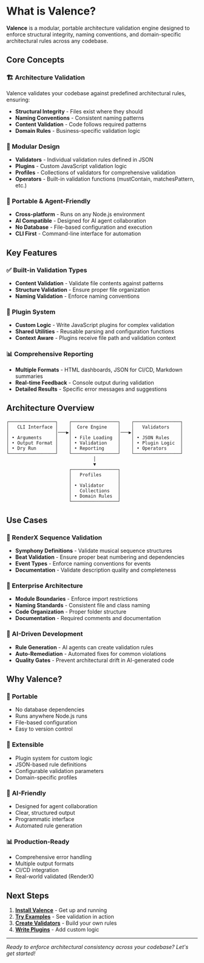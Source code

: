 # What is Valence?

**Valence** is a modular, portable architecture validation engine designed to enforce structural integrity, naming conventions, and domain-specific architectural rules across any codebase.

## Core Concepts

### 🏗️ Architecture Validation
Valence validates your codebase against predefined architectural rules, ensuring:
- **Structural Integrity** - Files exist where they should
- **Naming Conventions** - Consistent naming patterns
- **Content Validation** - Code follows required patterns
- **Domain Rules** - Business-specific validation logic

### 🔧 Modular Design
- **Validators** - Individual validation rules defined in JSON
- **Plugins** - Custom JavaScript validation logic
- **Profiles** - Collections of validators for comprehensive validation
- **Operators** - Built-in validation functions (mustContain, matchesPattern, etc.)

### 🎯 Portable & Agent-Friendly
- **Cross-platform** - Runs on any Node.js environment
- **AI Compatible** - Designed for AI agent collaboration
- **No Database** - File-based configuration and execution
- **CLI First** - Command-line interface for automation

## Key Features

### ✅ Built-in Validation Types
- **Content Validation** - Validate file contents against patterns
- **Structure Validation** - Ensure proper file organization
- **Naming Validation** - Enforce naming conventions

### 🔌 Plugin System
- **Custom Logic** - Write JavaScript plugins for complex validation
- **Shared Utilities** - Reusable parsing and configuration functions
- **Context Aware** - Plugins receive file path and validation context

### 📊 Comprehensive Reporting
- **Multiple Formats** - HTML dashboards, JSON for CI/CD, Markdown summaries
- **Real-time Feedback** - Console output during validation
- **Detailed Results** - Specific error messages and suggestions

## Architecture Overview

```
┌─────────────────┐    ┌─────────────────┐    ┌─────────────────┐
│   CLI Interface │    │  Core Engine    │    │   Validators    │
│                 │───▶│                 │───▶│                 │
│ • Arguments     │    │ • File Loading  │    │ • JSON Rules    │
│ • Output Format │    │ • Validation    │    │ • Plugin Logic  │
│ • Dry Run       │    │ • Reporting     │    │ • Operators     │
└─────────────────┘    └─────────────────┘    └─────────────────┘
                                │
                                ▼
                       ┌─────────────────┐
                       │   Profiles      │
                       │                 │
                       │ • Validator     │
                       │   Collections   │
                       │ • Domain Rules  │
                       └─────────────────┘
```

## Use Cases

### 🎼 RenderX Sequence Validation
- **Symphony Definitions** - Validate musical sequence structures
- **Beat Validation** - Ensure proper beat numbering and dependencies
- **Event Types** - Enforce naming conventions for events
- **Documentation** - Validate description quality and completeness

### 🏢 Enterprise Architecture
- **Module Boundaries** - Enforce import restrictions
- **Naming Standards** - Consistent file and class naming
- **Code Organization** - Proper folder structure
- **Documentation** - Required comments and documentation

### 🤖 AI-Driven Development
- **Rule Generation** - AI agents can create validation rules
- **Auto-Remediation** - Automated fixes for common violations
- **Quality Gates** - Prevent architectural drift in AI-generated code

## Why Valence?

### 🚀 **Portable**
- No database dependencies
- Runs anywhere Node.js runs
- File-based configuration
- Easy to version control

### 🔧 **Extensible**
- Plugin system for custom logic
- JSON-based rule definitions
- Configurable validation parameters
- Domain-specific profiles

### 🤖 **AI-Friendly**
- Designed for agent collaboration
- Clear, structured output
- Programmatic interface
- Automated rule generation

### 📊 **Production-Ready**
- Comprehensive error handling
- Multiple output formats
- CI/CD integration
- Real-world validated (RenderX)

## Next Steps

1. **[Install Valence](Installing-and-Running)** - Get up and running
2. **[Try Examples](Example-Validations)** - See validation in action
3. **[Create Validators](Writing-a-Validator-JSON)** - Build your own rules
4. **[Write Plugins](Writing-a-Plugin-JS)** - Add custom logic

---

*Ready to enforce architectural consistency across your codebase? Let's get started!*
